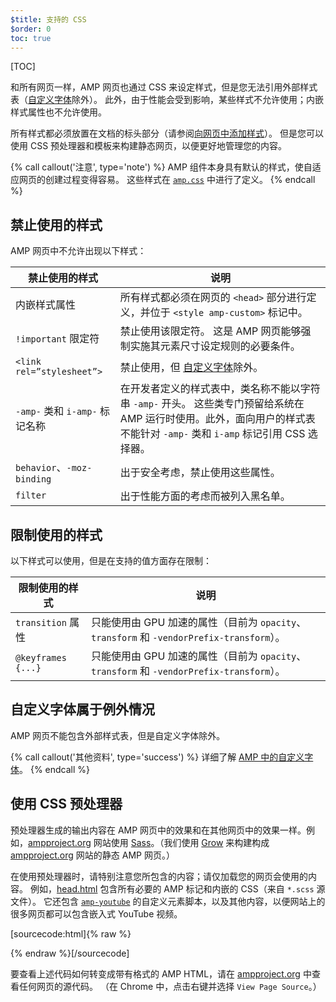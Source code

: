```yaml
---
$title: 支持的 CSS
$order: 0
toc: true
---
```

[TOC]

和所有网页一样，AMP 网页也通过 CSS 来设定样式，但是您无法引用外部样式表（[自定义字体](#the-custom-fonts-exception)除外）。 此外，由于性能会受到影响，某些样式不允许使用；内嵌样式属性也不允许使用。

所有样式都必须放置在文档的标头部分（请参阅[向网页中添加样式](/zh_cn/docs/guides/responsive_amp.html#add-styles-to-a-page)）。 但是您可以使用 CSS 预处理器和模板来构建静态网页，以便更好地管理您的内容。

{% call callout('注意', type='note') %}
AMP 组件本身具有默认的样式，使自适应网页的创建过程变得容易。 这些样式在 [`amp.css`](https://github.com/ampproject/amphtml/blob/master/css/amp.css) 中进行了定义。
{% endcall %}

## 禁止使用的样式

AMP 网页中不允许出现以下样式：

<table>
  <thead>
    <tr>
      <th class="col-thirty" data-th="Banned style">禁止使用的样式</th>
      <th data-th="Description">说明</th>
    </tr>
  </thead>
  <tbody>
    <tr>
      <td data-th="Banned style">内嵌样式属性</td>
      <td data-th="Description"> 所有样式都必须在网页的 <code>&lt;head&gt;</code> 部分进行定义，并位于 <code>&lt;style amp-custom&gt;</code> 标记中。</td>
    </tr>
    <tr>
      <td data-th="Banned style"><code>!important</code>  限定符</td>
      <td data-th="Description">禁止使用该限定符。 这是 AMP 网页能够强制实施其元素尺寸设定规则的必要条件。</td>
    </tr>
    <tr>
      <td data-th="Banned style"><code>&lt;link rel=”stylesheet”&gt;</code></td>
      <td data-th="Description"> 禁止使用，但 <a href="#the-custom-fonts-exception">自定义字体</a>除外。</td>
    </tr>
    <tr>
      <td data-th="Banned style"><code>-amp-</code> 类和 <code>i-amp-</code> 标记名称</td>
      <td data-th="Description"> 在开发者定义的样式表中，类名称不能以字符串 <code>-amp-</code> 开头。 这些类专门预留给系统在 AMP 运行时使用。此外，面向用户的样式表不能针对 <code>-amp-</code> 类和 <code>i-amp</code> 标记引用 CSS 选择器。</td>
    </tr>
    <tr>
      <td data-th="Banned style"><code>behavior</code>、<code>-moz-binding</code></td>
      <td data-th="Description">出于安全考虑，禁止使用这些属性。</td>
    </tr>
    <tr>
      <td data-th="Banned style"><code>filter</code></td>
      <td data-th="Description">出于性能方面的考虑而被列入黑名单。</td>
    </tr>
  </tbody>
</table>

## 限制使用的样式

以下样式可以使用，但是在支持的值方面存在限制：

<table>
  <thead>
    <tr>
      <th class="col-thirty" data-th="Banned style">限制使用的样式</th>
      <th data-th="Description">说明</th>
    </tr>
  </thead>
  <tbody>
    <tr>
      <td data-th="Restricted style"><code>transition</code> 属性</td>
      <td data-th="Description"> 只能使用由 GPU 加速的属性（目前为 <code>opacity</code>、 <code>transform</code> 和 <code>-vendorPrefix-transform</code>）。</td>
    </tr>
    <tr>
      <td data-th="Restricted style"><code>@keyframes {...}</code></td>
      <td data-th="Description"> 只能使用由 GPU 加速的属性（目前为 <code>opacity</code>、 <code>transform</code> 和 <code>-vendorPrefix-transform</code>）。</td>
    </tr>
  </tbody>
</table>

## 自定义字体属于例外情况

AMP 网页不能包含外部样式表，但是自定义字体除外。

{% call callout('其他资料', type='success') %}
 详细了解 [AMP 中的自定义字体](/zh_cn/docs/guides/responsive/custom_fonts.html)。
{% endcall %}

## 使用 CSS 预处理器

预处理器生成的输出内容在 AMP 网页中的效果和在其他网页中的效果一样。例如，[ampproject.org](https://www.ampproject.org/)
网站使用 [Sass](http://sass-lang.com/)。（我们使用 [Grow](http://grow.io/) 来构建构成 [ampproject.org](https://www.ampproject.org/) 网站的静态 AMP 网页。）


在使用预处理器时，请特别注意您所包含的内容；请仅加载您的网页会使用的内容。 例如，[head.html](https://github.com/ampproject/docs/blob/master/views/partials/head.html)
包含所有必要的 AMP 标记和内嵌的 CSS（来自 `*.scss` 源文件）。 它还包含 [`amp-youtube`](/zh_cn/docs/reference/extended/amp-youtube.html) 的自定义元素脚本，以及其他内容，以便网站上的很多网页都可以包含嵌入式 YouTube 视频。

[sourcecode:html]{% raw %}
<head>
  <meta charset="utf-8">
  <meta name="viewport" content="width=device-width,minimum-scale=1,initial-scale=1">
  <meta property="og:description" content="{% if doc.description %}{{doc.description}} – {% endif %}Accelerated Mobile Pages Project">
  <meta name="description" content="{% if doc.description %}{{doc.description}} – {% endif %}Accelerated Mobile Pages Project">

  <title>Accelerated Mobile Pages Project</title>
  <link rel="icon" href="/static/img/amp_favicon.png">
  <link rel="canonical" href="https://www.ampproject.org{{doc.url.path}}">
  <link href="https://fonts.googleapis.com/css?family=Roboto:200,300,400,500,700" rel="stylesheet">
  <style amp-custom>
  {% include "/assets/css/main.min.css" %}
  </style>

  <style amp-boilerplate>body{-webkit-animation:-amp-start 8s steps(1,end) 0s 1 normal both;-moz-animation:-amp-start 8s steps(1,end) 0s 1 normal both;-ms-animation:-amp-start 8s steps(1,end) 0s 1 normal both;animation:-amp-start 8s steps(1,end) 0s 1 normal both}@-webkit-keyframes -amp-start{from{visibility:hidden}to{visibility:visible}}@-moz-keyframes -amp-start{from{visibility:hidden}to{visibility:visible}}@-ms-keyframes -amp-start{from{visibility:hidden}to{visibility:visible}}@-o-keyframes -amp-start{from{visibility:hidden}to{visibility:visible}}@keyframes -amp-start{from{visibility:hidden}to{visibility:visible}}</style><noscript><style amp-boilerplate>body{-webkit-animation:none;-moz-animation:none;-ms-animation:none;animation:none}</style></noscript>
  <script async src="https://cdn.ampproject.org/v0.js"></script>
  <script async custom-element="amp-carousel" src="https://cdn.ampproject.org/v0/amp-carousel-0.1.js"></script>
  <script async custom-element="amp-analytics" src="https://cdn.ampproject.org/v0/amp-analytics-0.1.js"></script>
  <script async custom-element="amp-lightbox" src="https://cdn.ampproject.org/v0/amp-lightbox-0.1.js"></script>
  <script async custom-element="amp-youtube" src="https://cdn.ampproject.org/v0/amp-youtube-0.1.js"></script>
  <script async custom-element="amp-sidebar" src="https://cdn.ampproject.org/v0/amp-sidebar-0.1.js"></script>
  <script async custom-element="amp-iframe" src="https://cdn.ampproject.org/v0/amp-iframe-0.1.js"></script>
</head>
{% endraw %}[/sourcecode]

要查看上述代码如何转变成带有格式的 AMP HTML，请在 [ampproject.org](https://www.ampproject.org/) 中查看任何网页的源代码。 （在 Chrome 中，点击右键并选择 `View Page Source`。）
